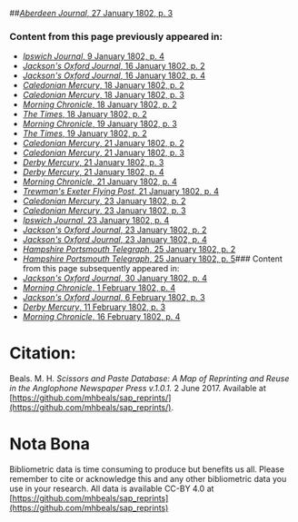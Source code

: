 ##[*Aberdeen Journal*, 27 January 1802, p. 3](https://mhbeals.github.io/sap_html/Aberdeen-Journal/Aberdeen-Journal-27-January-1802-p-3)

### Content from this page previously appeared in:
+ [*Ipswich Journal*, 9 January 1802, p. 4](https://mhbeals.github.io/sap_html/Ipswich-Journal/Ipswich-Journal-9-January-1802-p-4)
+ [*Jackson's Oxford Journal*, 16 January 1802, p. 2](https://mhbeals.github.io/sap_html/Jackson's-Oxford-Journal/Jackson's-Oxford-Journal-16-January-1802-p-2)
+ [*Jackson's Oxford Journal*, 16 January 1802, p. 4](https://mhbeals.github.io/sap_html/Jackson's-Oxford-Journal/Jackson's-Oxford-Journal-16-January-1802-p-4)
+ [*Caledonian Mercury*, 18 January 1802, p. 2](https://mhbeals.github.io/sap_html/Caledonian-Mercury/Caledonian-Mercury-18-January-1802-p-2)
+ [*Caledonian Mercury*, 18 January 1802, p. 3](https://mhbeals.github.io/sap_html/Caledonian-Mercury/Caledonian-Mercury-18-January-1802-p-3)
+ [*Morning Chronicle*, 18 January 1802, p. 2](https://mhbeals.github.io/sap_html/Morning-Chronicle/Morning-Chronicle-18-January-1802-p-2)
+ [*The Times*, 18 January 1802, p. 2](https://mhbeals.github.io/sap_html/The-Times/The-Times-18-January-1802-p-2)
+ [*Morning Chronicle*, 19 January 1802, p. 3](https://mhbeals.github.io/sap_html/Morning-Chronicle/Morning-Chronicle-19-January-1802-p-3)
+ [*The Times*, 19 January 1802, p. 2](https://mhbeals.github.io/sap_html/The-Times/The-Times-19-January-1802-p-2)
+ [*Caledonian Mercury*, 21 January 1802, p. 2](https://mhbeals.github.io/sap_html/Caledonian-Mercury/Caledonian-Mercury-21-January-1802-p-2)
+ [*Caledonian Mercury*, 21 January 1802, p. 3](https://mhbeals.github.io/sap_html/Caledonian-Mercury/Caledonian-Mercury-21-January-1802-p-3)
+ [*Derby Mercury*, 21 January 1802, p. 3](https://mhbeals.github.io/sap_html/Derby-Mercury/Derby-Mercury-21-January-1802-p-3)
+ [*Derby Mercury*, 21 January 1802, p. 4](https://mhbeals.github.io/sap_html/Derby-Mercury/Derby-Mercury-21-January-1802-p-4)
+ [*Morning Chronicle*, 21 January 1802, p. 4](https://mhbeals.github.io/sap_html/Morning-Chronicle/Morning-Chronicle-21-January-1802-p-4)
+ [*Trewman's Exeter Flying Post*, 21 January 1802, p. 4](https://mhbeals.github.io/sap_html/Trewman's-Exeter-Flying-Post/Trewman's-Exeter-Flying-Post-21-January-1802-p-4)
+ [*Caledonian Mercury*, 23 January 1802, p. 2](https://mhbeals.github.io/sap_html/Caledonian-Mercury/Caledonian-Mercury-23-January-1802-p-2)
+ [*Caledonian Mercury*, 23 January 1802, p. 3](https://mhbeals.github.io/sap_html/Caledonian-Mercury/Caledonian-Mercury-23-January-1802-p-3)
+ [*Ipswich Journal*, 23 January 1802, p. 4](https://mhbeals.github.io/sap_html/Ipswich-Journal/Ipswich-Journal-23-January-1802-p-4)
+ [*Jackson's Oxford Journal*, 23 January 1802, p. 2](https://mhbeals.github.io/sap_html/Jackson's-Oxford-Journal/Jackson's-Oxford-Journal-23-January-1802-p-2)
+ [*Jackson's Oxford Journal*, 23 January 1802, p. 4](https://mhbeals.github.io/sap_html/Jackson's-Oxford-Journal/Jackson's-Oxford-Journal-23-January-1802-p-4)
+ [*Hampshire Portsmouth Telegraph*, 25 January 1802, p. 2](https://mhbeals.github.io/sap_html/Hampshire-Portsmouth-Telegraph/Hampshire-Portsmouth-Telegraph-25-January-1802-p-2)
+ [*Hampshire Portsmouth Telegraph*, 25 January 1802, p. 5](https://mhbeals.github.io/sap_html/Hampshire-Portsmouth-Telegraph/Hampshire-Portsmouth-Telegraph-25-January-1802-p-5)### Content from this page subsequently appeared in:
+ [*Jackson's Oxford Journal*, 30 January 1802, p. 4](https://mhbeals.github.io/sap_html/Jackson's-Oxford-Journal/Jackson's-Oxford-Journal-30-January-1802-p-4)
+ [*Morning Chronicle*, 1 February 1802, p. 4](https://mhbeals.github.io/sap_html/Morning-Chronicle/Morning-Chronicle-1-February-1802-p-4)
+ [*Jackson's Oxford Journal*, 6 February 1802, p. 3](https://mhbeals.github.io/sap_html/Jackson's-Oxford-Journal/Jackson's-Oxford-Journal-6-February-1802-p-3)
+ [*Derby Mercury*, 11 February 1802, p. 3](https://mhbeals.github.io/sap_html/Derby-Mercury/Derby-Mercury-11-February-1802-p-3)
+ [*Morning Chronicle*, 16 February 1802, p. 4](https://mhbeals.github.io/sap_html/Morning-Chronicle/Morning-Chronicle-16-February-1802-p-4)
                    
# Citation: 

Beals. M. H. *Scissors and Paste Database: A Map of Reprinting and Reuse in the Anglophone Newspaper Press v.1.0.1.* 2 June 2017. Available at [https://github.com/mhbeals/sap_reprints/](https://github.com/mhbeals/sap_reprints/). 
                    
# Nota Bona

Bibliometric data is time consuming to produce but benefits us all. Please remember to cite or acknowledge this and any other bibliometric data you use in your research. All data is available CC-BY 4.0 at [https://github.com/mhbeals/sap_reprints](https://github.com/mhbeals/sap_reprints)